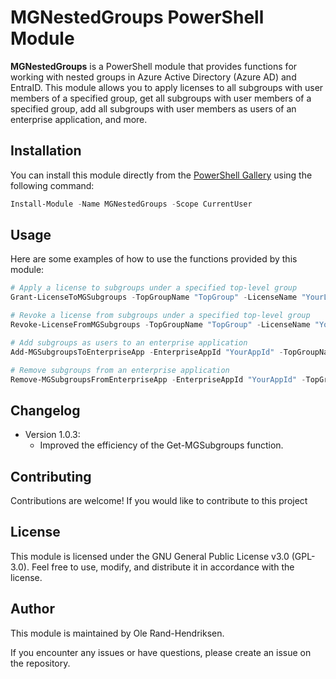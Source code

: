 # MGNestedGroups PowerShell Module

**MGNestedGroups** is a PowerShell module that provides functions for working with nested groups in Azure Active Directory (Azure AD) and EntraID. This module allows you to apply licenses to all subgroups with user members of a specified group, get all subgroups with user members of a specified group, add all subgroups with user members as users of an enterprise application, and more.

## Installation

You can install this module directly from the [PowerShell Gallery](https://www.powershellgallery.com/packages/MGNestedGroups/1.0.0) using the following command:

```powershell
Install-Module -Name MGNestedGroups -Scope CurrentUser
```

## Usage
Here are some examples of how to use the functions provided by this module:

```powershell
# Apply a license to subgroups under a specified top-level group
Grant-LicenseToMGSubgroups -TopGroupName "TopGroup" -LicenseName "YourLicenseName"

# Revoke a license from subgroups under a specified top-level group
Revoke-LicenseFromMGSubgroups -TopGroupName "TopGroup" -LicenseName "YourLicenseName"

# Add subgroups as users to an enterprise application
Add-MGSubgroupsToEnterpriseApp -EnterpriseAppId "YourAppId" -TopGroupName "TopGroup"

# Remove subgroups from an enterprise application
Remove-MGSubgroupsFromEnterpriseApp -EnterpriseAppId "YourAppId" -TopGroupName "TopGroup"
```

## Changelog
- Version 1.0.3:
    - Improved the efficiency of the Get-MGSubgroups function.

## Contributing
Contributions are welcome! If you would like to contribute to this project

## License
This module is licensed under the GNU General Public License v3.0 (GPL-3.0). Feel free to use, modify, and distribute it in accordance with the license.

## Author
This module is maintained by Ole Rand-Hendriksen.



If you encounter any issues or have questions, please create an issue on the repository.
